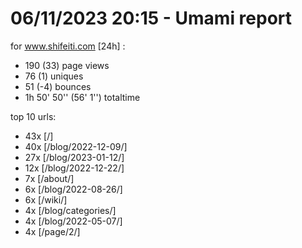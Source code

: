 # 06/11/2023 20:15 - Umami report
for www.shifeiti.com [24h] :

 - 190 (33) page views
 - 76 (1) uniques
 - 51 (-4) bounces
 - 1h 50' 50'' (56' 1'') totaltime


top 10 urls:
 - 43x [/]
 - 40x [/blog/2022-12-09/]
 - 27x [/blog/2023-01-12/]
 - 12x [/blog/2022-12-22/]
 - 7x [/about/]
 - 6x [/blog/2022-08-26/]
 - 6x [/wiki/]
 - 4x [/blog/categories/]
 - 4x [/blog/2022-05-07/]
 - 4x [/page/2/]


